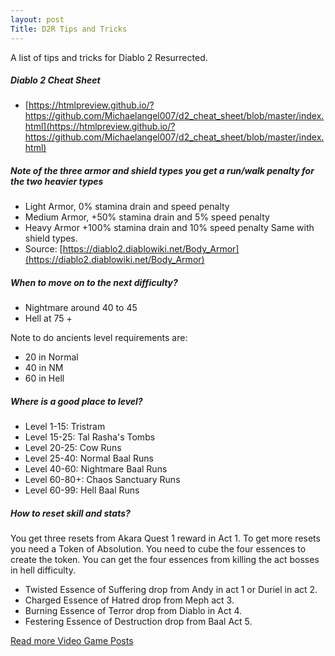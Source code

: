 ```yaml
---
layout: post
Title: D2R Tips and Tricks
---
```


A list of tips and tricks for Diablo 2 Resurrected.

##### Diablo 2 Cheat Sheet
- [https://htmlpreview.github.io/?https://github.com/Michaelangel007/d2_cheat_sheet/blob/master/index.html](https://htmlpreview.github.io/?https://github.com/Michaelangel007/d2_cheat_sheet/blob/master/index.html)

##### Note of the three armor and shield types you get a run/walk penalty for the two heavier types
- Light Armor, 0% stamina drain and speed penalty
- Medium Armor,  +50% stamina drain and 5% speed penalty
- Heavy Armor +100% stamina drain and 10% speed penalty
Same with shield types.
- Source: [https://diablo2.diablowiki.net/Body_Armor](https://diablo2.diablowiki.net/Body_Armor)

##### When to move on to the next difficulty?
- Nightmare around 40 to 45
- Hell at 75 +

Note to do ancients level requirements are:
- 20 in Normal
- 40 in NM
- 60 in Hell

##### Where is a good place to level?
- Level 1-15: Tristram
- Level 15-25: Tal Rasha's Tombs
- Level 20-25: Cow Runs
- Level 25-40: Normal Baal Runs
- Level 40-60: Nightmare Baal Runs
- Level 60-80+: Chaos Sanctuary Runs
- Level 60-99: Hell Baal Runs

##### How to reset skill and stats?
You get three resets from Akara Quest 1 reward in Act 1.
To get more resets you need a Token of Absolution. You need to cube the four essences to create the token.
You can get the four essences from killing the act bosses in hell difficulty.

- Twisted Essence of Suffering drop from Andy in act 1 or Duriel in act 2.
- Charged Essence of Hatred drop from Meph act 3.
- Burning Essence of Terror drop from Diablo in Act 4.
- Festering Essence of Destruction drop from Baal Act 5.


[Read more Video Game Posts](https://tactictalisman.github.io/video-games/)
